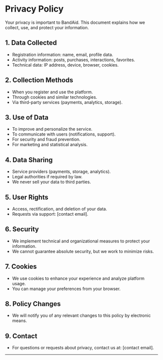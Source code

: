# Privacy Policy

Your privacy is important to BandAid. This document explains how we collect, use, and protect your information.

## 1. Data Collected
- Registration information: name, email, profile data.
- Activity information: posts, purchases, interactions, favorites.
- Technical data: IP address, device, browser, cookies.

## 2. Collection Methods
- When you register and use the platform.
- Through cookies and similar technologies.
- Via third-party services (payments, analytics, storage).

## 3. Use of Data
- To improve and personalize the service.
- To communicate with users (notifications, support).
- For security and fraud prevention.
- For marketing and statistical analysis.

## 4. Data Sharing
- Service providers (payments, storage, analytics).
- Legal authorities if required by law.
- We never sell your data to third parties.

## 5. User Rights
- Access, rectification, and deletion of your data.
- Requests via support: [contact email].

## 6. Security
- We implement technical and organizational measures to protect your information.
- We cannot guarantee absolute security, but we work to minimize risks.

## 7. Cookies
- We use cookies to enhance your experience and analyze platform usage.
- You can manage your preferences from your browser.

## 8. Policy Changes
- We will notify you of any relevant changes to this policy by electronic means.

## 9. Contact
- For questions or requests about privacy, contact us at: [contact email].

---
